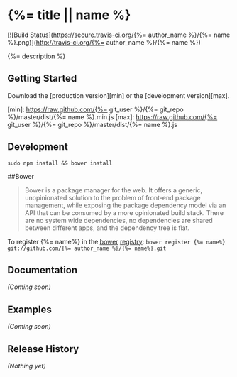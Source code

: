 # {%= title || name %}

[![Build Status](https://secure.travis-ci.org/{%= author_name %}/{%= name %}.png)](http://travis-ci.org/{%= author_name %}/{%= name %})

{%= description %}

## Getting Started
Download the [production version][min] or the [development version][max].

[min]: https://raw.github.com/{%= git_user %}/{%= git_repo %}/master/dist/{%= name %}.min.js
[max]: https://raw.github.com/{%= git_user %}/{%= git_repo %}/master/dist/{%= name %}.js

## Development
`sudo npm install && bower install`

##Bower
>Bower is a package manager for the web. It offers a generic, unopinionated solution to the problem of front-end package management, while exposing the package dependency model via an API that can be consumed by a more opinionated build stack. There are no system wide dependencies, no dependencies are shared between different apps, and the dependency tree is flat.

To register {%= name%} in the [bower](http://bower.io/) [registry](http://sindresorhus.com/bower-components/):
`bower register {%= name%} git://github.com/{%= author_name %}/{%= name%}.git`


## Documentation
_(Coming soon)_

## Examples
_(Coming soon)_

## Release History
_(Nothing yet)_
